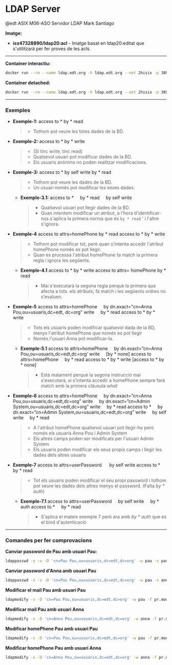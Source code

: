 # LDAP Server
@edt ASIX M06-ASO
Servidor LDAP
Mark Santiago

**Imatge:**

* **isx47328890/ldap20:acl** -  Imatge basat en ldap20:editat que s'utilitzarà per fer proves de les acls.

---

**Container interactiu:**
```bash
docker run --rm --name ldap.edt.org -h ldap.edt.org --net 2hisix -p 389:389 -it isx47328890/ldap20:acl /bin/bash
```

**Container detached:**
```bash
docker run --rm --name ldap.edt.org -h ldap.edt.org --net 2hisix -p 389:389 -d isx47328890/ldap20:acl
```

---

### Exemples

* **Exemple-1:**
  access to * by * read
  > * Tothom pot veure les totes dades de la BD.

* **Exemple-2:**
  access to * by * write
  > * (Si tinc write, tinc read)
  > * Qualsevol usuari pot modificar dades de la BD.
  > * Els usuaris anònims no poden realitzar modificacions.


* **Exemple-3:**
  access to * by self write by * read
  > * Tothom pot veure les dades de la BD.
  > * Un usuari només pot modificar les seves dades.

  * **Exemple-3.1:**
    access to * 
&nbsp;&nbsp;&nbsp;&nbsp;by * read
&nbsp;&nbsp;&nbsp;&nbsp;by self write 
    > * Qualsevol usuari pot llegir dades de la BD.
    > * Quan intentem modificar un atribut, a l'hora d'identificar-nos.s'aplica la primera norma que és `by * read` ' i l'altre s'ignora.


* **Exemple-4**
  access to attrs=homePhone by * read
  access to * by * write
  > * Tothom pot modificar tot, però quan s'intenta accedir l'atribut homePhone només es pot llegir.
  > * Quan es processa l'atribut homePhone fa match la primera regla i ignora les següents.
  * **Exemple-4.1**
  access to * by * write
  access to attrs= homePhone by * read
    > * Mai s'executarà la segona regla perquè la primera que afecta a tots. els atributs, fa match i les següents ordres no s'evaluen.


* **Exemple-5**
  access to attrs=homePhone
  &nbsp;&nbsp;&nbsp;&nbsp;by dn.exact="cn=Anna Pou,ou=usuaris,dc=edt, dc=org" write
  &nbsp;&nbsp;&nbsp;&nbsp;by * read
  access to * by * write
  > * Tots els usuaris poden modificar qualsevol dada de la BD, menys l'atribut homePhone que només es pot llegir
  > * Només l'usuari Anna pot modificar-la.

  * **Exemple-5.1**
  access to attrs=homePhone
    &nbsp;&nbsp;&nbsp;&nbsp;by dn.exact=”cn=Anna Pou,ou=usuaris,dc=edt,dc=org’ write
    &nbsp;&nbsp;&nbsp;&nbsp;[by * none]
  access to attrs=homePhone
    &nbsp;&nbsp;&nbsp;&nbsp;by * read
  access to * by * write
  [access to * by * none]
    > * Està malament perquè la segona instrucció mai s'executarà, si s'intenta accedir a homePhone sempre farà match amb la primera clàusula *what*

* **Exemple-6**
  access to attrs=homePhone
  &nbsp;&nbsp;&nbsp;&nbsp;by dn.exact=”cn=Anna Pou,ou=usuaris,dc=edt,dc=org” write
  &nbsp;&nbsp;&nbsp;&nbsp;by dn.exact=”cn=Admin System,ou=usuaris,dc=edt,dc=org” write
  &nbsp;&nbsp;&nbsp;&nbsp;by * read
  access to *
  &nbsp;&nbsp;&nbsp;&nbsp;by dn.exact=”cn=Admin System,ou=usuaris,dc=edt,dc=org” write
  &nbsp;&nbsp;&nbsp;&nbsp;by self write
  &nbsp;&nbsp;&nbsp;&nbsp;by * read
  > * A l'atribut homePhone qualsevol usuari pot llegir-ho però només els usuaris Anna Pou i Admin System
  > * Els altres camps poden ser modificats per l'usuari Admin System
  > * Els usuaris poden modificar els seus propis camps i llegir les dades dels altres usuaris

* **Exemple-7**
  access to attrs=userPassword
  &nbsp;&nbsp;&nbsp;&nbsp; by self write
  access to * by * read
  > * Tot els usuaris poden modificar el seu propi password i tothom pot veure les dades dels altres menys el password. (Falta *by * auth*)

  * **Exemple-7.1**
  access to attrs=userPassword
  &nbsp;&nbsp;&nbsp;&nbsp;by self write
  &nbsp;&nbsp;&nbsp;&nbsp;by * auth
  access to *
  &nbsp;&nbsp;&nbsp;&nbsp;by * read
    > * S'aplica el mateix exemple 7 però ara amb *by * auth* que es el bind d'autenticació

---

### Comandes per fer comprovacions

**Canviar password de Pau amb usuari Pau:**
```bash
ldappasswd -x -v -D 'cn=Pau Pou,ou=usuaris,dc=edt,dc=org' -w pau -s pau
```

**Canviar password d'Anna amb usuari Pau**
```bash
ldappasswd -x -v -D 'cn=Pau Pou,ou=usuaris,dc=edt,dc=org' -w pau -s anna 'cn=Anna Pou,ou=usuaris,dc=edt,dc=org'
```

**Modificar el mail Pau amb usuari Pau**
```bash
ldapmodify -x -D 'cn=Pau Pou,ou=usuaris,dc=edt,dc=org' -w pau -f pr.mod1.ldif 
```

**Modificar mail Pau amb usuari Anna**
```bash
ldapmodify -x -D 'cn=Anna Pou,ou=usuaris,dc=edt,dc=org' -w anna -f pr.mod1.ldif 
```

**Modificar homePhone Pau amb usuari Pau**
```bash
ldapmodify -x -D 'cn=Pau Pou,ou=usuaris,dc=edt,dc=org' -w pau -f pr.mod2.ldif 
```

**Modificar homePhone Pau amb usuari Anna**
```bash
ldapmodify -x -D 'cn=Anna Pou,ou=usuaris,dc=edt,dc=org' -w anna -f pr.mod2.ldif 
```

